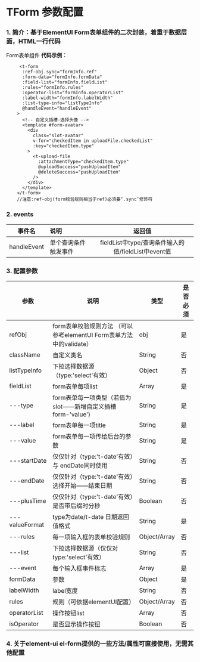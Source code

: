 # TForm 参数配置

### 1. 简介：基于ElementUI Form表单组件的二次封装，着重于数据层面，HTML一行代码
 Form表单组件
**代码示例：**
```
     <t-form
      :ref-obj.sync="formInfo.ref"
      :form-data="formInfo.formData"
      :field-list="formInfo.fieldList"
      :rules="formInfo.rules"
      :operator-list="formInfo.operatorList"
      :label-width="formInfo.labelWidth"
      :list-type-info="listTypeInfo"
      @handleEvent="handleEvent"
    >
      <!-- 自定义插槽-选择头像 -->
      <template #form-avatar>
        <div
          class="slot-avatar"
          v-for="checkedItem in uploadFile.checkedList"
          :key="checkedItem.type"
        >
          <t-upload-file
            :attachmentType="checkedItem.type"
            @uploadSuccess="pushUploadItem"
            @deleteSuccess="pushUploadItem"
          />
        </div>
      </template>
    </t-form>
    //注意:ref-obj(form校验规则相当于ref)必须要‘.sync’修饰符
```
### 2. events

|     事件名     | 说明   |   返回值   |
| :---------: | :--- | :-----: |
| handleEvent| 单个查询条件触发事件 | fieldList中type/查询条件输入的值/fieldList中event值 |
### 3. 配置参数

| 参数          | 说明                             | 类型         | 是否必须 |
| ------------- | ------------------------------- | -------------| ------- |
| refObj      | form表单校验规则方法 （可以参考elementUI Form表单方法中的validate）| obj      | 是     |
| className      | 自定义类名                       | String      | 否     |
| listTypeInfo  | 下拉选择数据源（type:'select'有效） | Object     | 否      |
| fieldList     | form表单每项list                      | Array       | 是      |
| ---type       | form表单每一项类型（若值为slot——新增自定义插槽form-'value')| String  | 是      |
| ---label     | form表单每一项title                    | String       | 是      |
| ---value     | form表单每一项传给后台的参数              | String     | 是      |
| ---startDate  | 仅仅针对（type:'t-date'有效）与 endDate同时使用 | String     |  否      |
| ---endDate  | 仅仅针对（type:'t-date'有效）选择开始——结束日期  | String     |  否      |
| ---plusTime  | 仅仅针对（type:'t-date'有效）是否带后缀时分秒| Boolean     |  否      |
| ---valueFormat| type为date/t-date 日期返回值格式         | String        | 是      |
| ---rules     | 每一项输入框的表单校验规则            | Object/Array  | 否     |
| ---list     | 下拉选择数据源（仅仅对type:'select'有效）| String  | 否     |
| ---event     | 每个输入框事件标志                 | Array        | 是      |
| formData        | 参数       | Object      | 是    |
| labelWidth        | label宽度                  | String | 否    |
| rules        | 规则（可依据elementUI配置）      | Object/Array | 否    |
| operatorList        | 操作按钮list      | Array | 否    |
| isOperator        | 是否显示操作按钮      | Boolean | 否    |

### 4. 关于element-ui el-form提供的一些方法/属性可直接使用，无需其他配置
